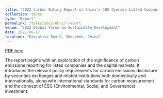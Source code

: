 ```yaml
---
title: "2022 Carbon Rating Report of China’s 100 Oversea Listed Companies"
collection: talks
type: "Report"
permalink: /talks/2022-06-17-report
venue: "2022 Global Forum on Sustainable Development"
date: 2021-06-17
location: "Executive Board, Shenzhen, China"
---
```


[PDF here](https://airs.cuhk.edu.cn/files/2022-06/2022%20Carbon%20Rating%20Report%20of%20China%27s%20100%20Overseas%20Listed%20Companies_0.pdf)

The report begins with an exploration of the significance of carbon emissions reporting for listed companies and the capital markets. It introduces the relevant policy requirements for carbon emissions disclosure by securities exchanges and related institutions both domestically and internationally, along with international standards for carbon measurement and the concept of ESG (Environmental, Social, and Governance) investment.
